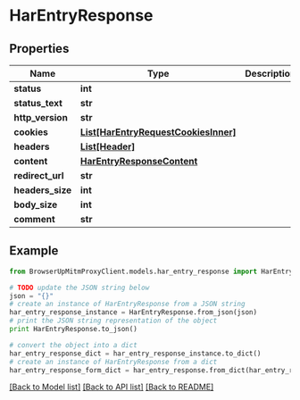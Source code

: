 # HarEntryResponse


## Properties
Name | Type | Description | Notes
------------ | ------------- | ------------- | -------------
**status** | **int** |  | 
**status_text** | **str** |  | 
**http_version** | **str** |  | 
**cookies** | [**List[HarEntryRequestCookiesInner]**](HarEntryRequestCookiesInner.md) |  | 
**headers** | [**List[Header]**](Header.md) |  | 
**content** | [**HarEntryResponseContent**](HarEntryResponseContent.md) |  | 
**redirect_url** | **str** |  | 
**headers_size** | **int** |  | 
**body_size** | **int** |  | 
**comment** | **str** |  | [optional] 

## Example

```python
from BrowserUpMitmProxyClient.models.har_entry_response import HarEntryResponse

# TODO update the JSON string below
json = "{}"
# create an instance of HarEntryResponse from a JSON string
har_entry_response_instance = HarEntryResponse.from_json(json)
# print the JSON string representation of the object
print HarEntryResponse.to_json()

# convert the object into a dict
har_entry_response_dict = har_entry_response_instance.to_dict()
# create an instance of HarEntryResponse from a dict
har_entry_response_form_dict = har_entry_response.from_dict(har_entry_response_dict)
```
[[Back to Model list]](../README.md#documentation-for-models) [[Back to API list]](../README.md#documentation-for-api-endpoints) [[Back to README]](../README.md)


